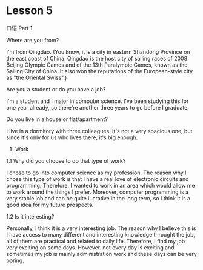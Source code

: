 # Lesson 5

口语 Part 1

Where are you from?

I'm from Qingdao. (You know, it is a city in eastern Shandong Province on the east coast of China. Qingdao is the host city of sailing races of 2008 Beijing Olympic Games and of the 13th Paralympic Games, known as the Sailing City of China. It also won the reputations of the European-style city as "the Oriental Swiss".)

Are you a student or do you have a job?

I'm a student and I major in computer science. I've been studying this for one year already, so there're another three years to go before I graduate.

Do you live in a house or flat/apartment?

I live in a dormitory with three colleagues. It's not a very spacious one, but since it's only for us who lives there, it's big enough.


1. Work

1.1 Why did you choose to do that type of work?

I chose to go into computer science as my profession. The reason why I chose this type of work is that I have a real love of electronic circuits and programming. Therefore, I wanted to work in an area which would allow me to work around the things I prefer. Moreover, computer programming is a very stable job and can be quite lucrative in the long term, so I think it is a good idea for my future prospects.

1.2 Is it interesting?

Personally, I think it is a very interesting job. The reason why I believe this is I have access to many different and interesting knowledge throught the job, all of them are practical and related to daily life. Therefore, I find my job very exciting on some days. However. not every day is exciting and sometimes my job is mainly administration work and these days can be very boring.
